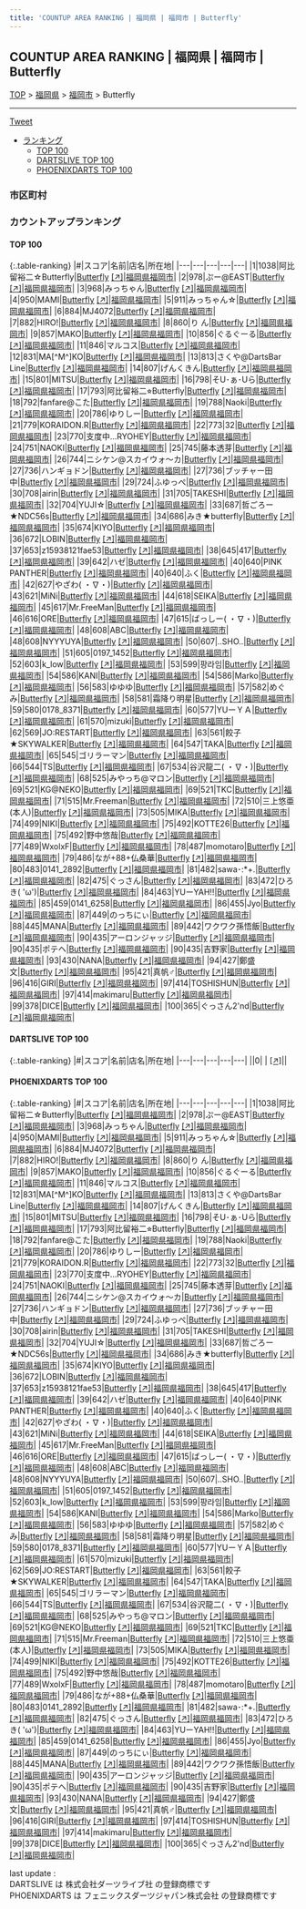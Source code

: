 ```yaml
---
title: 'COUNTUP AREA RANKING | 福岡県 | 福岡市 | Butterfly'
---
```

## COUNTUP AREA RANKING | 福岡県 | 福岡市 | Butterfly

[TOP](/darts/rank/) > [福岡県](/darts/rank/福岡県/) > [福岡市](/darts/rank/福岡県/福岡市/) > Butterfly

___

<a href="https://twitter.com/share?ref_src=twsrc%5Etfw" data-text="COUNTUP AREA RANKING | 福岡県福岡市Butterfly" class="twitter-share-button" data-hashtags="DARTSLIVE,PHOENIXDARTS,darts,ダーツ" data-show-count="false">Tweet</a>

* [ランキング](#カウントアップランキング)
    * [TOP 100](#top-100)
    * [DARTSLIVE TOP 100](#dartslive-top-100)
    * [PHOENIXDARTS TOP 100](#phoenixdarts-top-100)

### 市区町村

<ul>

</ul>

### カウントアップランキング

#### TOP 100



{:.table-ranking}
|#|スコア|名前|店名|所在地|
|---|---|---|---|---|
|1|1038|<span class="rank-name-pd">阿比留裕二☆Butterfly</span>|<a href="/darts/rank/shops/8212.html">Butterfly</a> <a href="https://vs.phoenixdarts.com/jp/shop/shopDetailInfo/s_8212?s_seq=8212">[↗]</a>|<a href="/darts/rank/福岡県/福岡市">福岡県福岡市</a>|
|2|978|<span class="rank-name-pd">ぷー@EAST</span>|<a href="/darts/rank/shops/8212.html">Butterfly</a> <a href="https://vs.phoenixdarts.com/jp/shop/shopDetailInfo/s_8212?s_seq=8212">[↗]</a>|<a href="/darts/rank/福岡県/福岡市">福岡県福岡市</a>|
|3|968|<span class="rank-name-pd">みっちゃん</span>|<a href="/darts/rank/shops/8212.html">Butterfly</a> <a href="https://vs.phoenixdarts.com/jp/shop/shopDetailInfo/s_8212?s_seq=8212">[↗]</a>|<a href="/darts/rank/福岡県/福岡市">福岡県福岡市</a>|
|4|950|<span class="rank-name-pd">MAMI</span>|<a href="/darts/rank/shops/8212.html">Butterfly</a> <a href="https://vs.phoenixdarts.com/jp/shop/shopDetailInfo/s_8212?s_seq=8212">[↗]</a>|<a href="/darts/rank/福岡県/福岡市">福岡県福岡市</a>|
|5|911|<span class="rank-name-pd">みっちゃん☆</span>|<a href="/darts/rank/shops/8212.html">Butterfly</a> <a href="https://vs.phoenixdarts.com/jp/shop/shopDetailInfo/s_8212?s_seq=8212">[↗]</a>|<a href="/darts/rank/福岡県/福岡市">福岡県福岡市</a>|
|6|884|<span class="rank-name-pd">MJ4072</span>|<a href="/darts/rank/shops/8212.html">Butterfly</a> <a href="https://vs.phoenixdarts.com/jp/shop/shopDetailInfo/s_8212?s_seq=8212">[↗]</a>|<a href="/darts/rank/福岡県/福岡市">福岡県福岡市</a>|
|7|882|<span class="rank-name-pd">HIRO!</span>|<a href="/darts/rank/shops/8212.html">Butterfly</a> <a href="https://vs.phoenixdarts.com/jp/shop/shopDetailInfo/s_8212?s_seq=8212">[↗]</a>|<a href="/darts/rank/福岡県/福岡市">福岡県福岡市</a>|
|8|860|<span class="rank-name-pd">り  ん</span>|<a href="/darts/rank/shops/8212.html">Butterfly</a> <a href="https://vs.phoenixdarts.com/jp/shop/shopDetailInfo/s_8212?s_seq=8212">[↗]</a>|<a href="/darts/rank/福岡県/福岡市">福岡県福岡市</a>|
|9|857|<span class="rank-name-pd">MAKO</span>|<a href="/darts/rank/shops/8212.html">Butterfly</a> <a href="https://vs.phoenixdarts.com/jp/shop/shopDetailInfo/s_8212?s_seq=8212">[↗]</a>|<a href="/darts/rank/福岡県/福岡市">福岡県福岡市</a>|
|10|856|<span class="rank-name-pd">ぐるぐーる</span>|<a href="/darts/rank/shops/8212.html">Butterfly</a> <a href="https://vs.phoenixdarts.com/jp/shop/shopDetailInfo/s_8212?s_seq=8212">[↗]</a>|<a href="/darts/rank/福岡県/福岡市">福岡県福岡市</a>|
|11|846|<span class="rank-name-pd">マルコス</span>|<a href="/darts/rank/shops/8212.html">Butterfly</a> <a href="https://vs.phoenixdarts.com/jp/shop/shopDetailInfo/s_8212?s_seq=8212">[↗]</a>|<a href="/darts/rank/福岡県/福岡市">福岡県福岡市</a>|
|12|831|<span class="rank-name-pd">MA[^M^]KO</span>|<a href="/darts/rank/shops/8212.html">Butterfly</a> <a href="https://vs.phoenixdarts.com/jp/shop/shopDetailInfo/s_8212?s_seq=8212">[↗]</a>|<a href="/darts/rank/福岡県/福岡市">福岡県福岡市</a>|
|13|813|<span class="rank-name-pd">さくや@DartsBar Line</span>|<a href="/darts/rank/shops/8212.html">Butterfly</a> <a href="https://vs.phoenixdarts.com/jp/shop/shopDetailInfo/s_8212?s_seq=8212">[↗]</a>|<a href="/darts/rank/福岡県/福岡市">福岡県福岡市</a>|
|14|807|<span class="rank-name-pd">げんくきん</span>|<a href="/darts/rank/shops/8212.html">Butterfly</a> <a href="https://vs.phoenixdarts.com/jp/shop/shopDetailInfo/s_8212?s_seq=8212">[↗]</a>|<a href="/darts/rank/福岡県/福岡市">福岡県福岡市</a>|
|15|801|<span class="rank-name-pd">MITSU</span>|<a href="/darts/rank/shops/8212.html">Butterfly</a> <a href="https://vs.phoenixdarts.com/jp/shop/shopDetailInfo/s_8212?s_seq=8212">[↗]</a>|<a href="/darts/rank/福岡県/福岡市">福岡県福岡市</a>|
|16|798|<span class="rank-name-pd">そU･ぁ･Uら</span>|<a href="/darts/rank/shops/8212.html">Butterfly</a> <a href="https://vs.phoenixdarts.com/jp/shop/shopDetailInfo/s_8212?s_seq=8212">[↗]</a>|<a href="/darts/rank/福岡県/福岡市">福岡県福岡市</a>|
|17|793|<span class="rank-name-pd">阿比留裕二⭐︎Butterfly</span>|<a href="/darts/rank/shops/8212.html">Butterfly</a> <a href="https://vs.phoenixdarts.com/jp/shop/shopDetailInfo/s_8212?s_seq=8212">[↗]</a>|<a href="/darts/rank/福岡県/福岡市">福岡県福岡市</a>|
|18|792|<span class="rank-name-pd">fanfare@こた</span>|<a href="/darts/rank/shops/8212.html">Butterfly</a> <a href="https://vs.phoenixdarts.com/jp/shop/shopDetailInfo/s_8212?s_seq=8212">[↗]</a>|<a href="/darts/rank/福岡県/福岡市">福岡県福岡市</a>|
|19|788|<span class="rank-name-pd">Naoki</span>|<a href="/darts/rank/shops/8212.html">Butterfly</a> <a href="https://vs.phoenixdarts.com/jp/shop/shopDetailInfo/s_8212?s_seq=8212">[↗]</a>|<a href="/darts/rank/福岡県/福岡市">福岡県福岡市</a>|
|20|786|<span class="rank-name-pd">ゆりしー</span>|<a href="/darts/rank/shops/8212.html">Butterfly</a> <a href="https://vs.phoenixdarts.com/jp/shop/shopDetailInfo/s_8212?s_seq=8212">[↗]</a>|<a href="/darts/rank/福岡県/福岡市">福岡県福岡市</a>|
|21|779|<span class="rank-name-pd">KORAIDON.R</span>|<a href="/darts/rank/shops/8212.html">Butterfly</a> <a href="https://vs.phoenixdarts.com/jp/shop/shopDetailInfo/s_8212?s_seq=8212">[↗]</a>|<a href="/darts/rank/福岡県/福岡市">福岡県福岡市</a>|
|22|773|<span class="rank-name-pd">32</span>|<a href="/darts/rank/shops/8212.html">Butterfly</a> <a href="https://vs.phoenixdarts.com/jp/shop/shopDetailInfo/s_8212?s_seq=8212">[↗]</a>|<a href="/darts/rank/福岡県/福岡市">福岡県福岡市</a>|
|23|770|<span class="rank-name-pd">支度中…RYOHEY</span>|<a href="/darts/rank/shops/8212.html">Butterfly</a> <a href="https://vs.phoenixdarts.com/jp/shop/shopDetailInfo/s_8212?s_seq=8212">[↗]</a>|<a href="/darts/rank/福岡県/福岡市">福岡県福岡市</a>|
|24|751|<span class="rank-name-pd">NAOKI</span>|<a href="/darts/rank/shops/8212.html">Butterfly</a> <a href="https://vs.phoenixdarts.com/jp/shop/shopDetailInfo/s_8212?s_seq=8212">[↗]</a>|<a href="/darts/rank/福岡県/福岡市">福岡県福岡市</a>|
|25|745|<span class="rank-name-pd">藤本透芽</span>|<a href="/darts/rank/shops/8212.html">Butterfly</a> <a href="https://vs.phoenixdarts.com/jp/shop/shopDetailInfo/s_8212?s_seq=8212">[↗]</a>|<a href="/darts/rank/福岡県/福岡市">福岡県福岡市</a>|
|26|744|<span class="rank-name-pd">ニシケン@スカイウォ～カ</span>|<a href="/darts/rank/shops/8212.html">Butterfly</a> <a href="https://vs.phoenixdarts.com/jp/shop/shopDetailInfo/s_8212?s_seq=8212">[↗]</a>|<a href="/darts/rank/福岡県/福岡市">福岡県福岡市</a>|
|27|736|<span class="rank-name-pd">ハンギョドン</span>|<a href="/darts/rank/shops/8212.html">Butterfly</a> <a href="https://vs.phoenixdarts.com/jp/shop/shopDetailInfo/s_8212?s_seq=8212">[↗]</a>|<a href="/darts/rank/福岡県/福岡市">福岡県福岡市</a>|
|27|736|<span class="rank-name-pd">ブッチャー田中</span>|<a href="/darts/rank/shops/8212.html">Butterfly</a> <a href="https://vs.phoenixdarts.com/jp/shop/shopDetailInfo/s_8212?s_seq=8212">[↗]</a>|<a href="/darts/rank/福岡県/福岡市">福岡県福岡市</a>|
|29|724|<span class="rank-name-pd">ふゆっぺ</span>|<a href="/darts/rank/shops/8212.html">Butterfly</a> <a href="https://vs.phoenixdarts.com/jp/shop/shopDetailInfo/s_8212?s_seq=8212">[↗]</a>|<a href="/darts/rank/福岡県/福岡市">福岡県福岡市</a>|
|30|708|<span class="rank-name-pd">airin</span>|<a href="/darts/rank/shops/8212.html">Butterfly</a> <a href="https://vs.phoenixdarts.com/jp/shop/shopDetailInfo/s_8212?s_seq=8212">[↗]</a>|<a href="/darts/rank/福岡県/福岡市">福岡県福岡市</a>|
|31|705|<span class="rank-name-pd">TAKESHI</span>|<a href="/darts/rank/shops/8212.html">Butterfly</a> <a href="https://vs.phoenixdarts.com/jp/shop/shopDetailInfo/s_8212?s_seq=8212">[↗]</a>|<a href="/darts/rank/福岡県/福岡市">福岡県福岡市</a>|
|32|704|<span class="rank-name-pd">YUJI☆</span>|<a href="/darts/rank/shops/8212.html">Butterfly</a> <a href="https://vs.phoenixdarts.com/jp/shop/shopDetailInfo/s_8212?s_seq=8212">[↗]</a>|<a href="/darts/rank/福岡県/福岡市">福岡県福岡市</a>|
|33|687|<span class="rank-name-pd">哲ごろー★NDC56s</span>|<a href="/darts/rank/shops/8212.html">Butterfly</a> <a href="https://vs.phoenixdarts.com/jp/shop/shopDetailInfo/s_8212?s_seq=8212">[↗]</a>|<a href="/darts/rank/福岡県/福岡市">福岡県福岡市</a>|
|34|686|<span class="rank-name-pd">みき★butterfly</span>|<a href="/darts/rank/shops/8212.html">Butterfly</a> <a href="https://vs.phoenixdarts.com/jp/shop/shopDetailInfo/s_8212?s_seq=8212">[↗]</a>|<a href="/darts/rank/福岡県/福岡市">福岡県福岡市</a>|
|35|674|<span class="rank-name-pd">KIYO</span>|<a href="/darts/rank/shops/8212.html">Butterfly</a> <a href="https://vs.phoenixdarts.com/jp/shop/shopDetailInfo/s_8212?s_seq=8212">[↗]</a>|<a href="/darts/rank/福岡県/福岡市">福岡県福岡市</a>|
|36|672|<span class="rank-name-pd">LOBIN</span>|<a href="/darts/rank/shops/8212.html">Butterfly</a> <a href="https://vs.phoenixdarts.com/jp/shop/shopDetailInfo/s_8212?s_seq=8212">[↗]</a>|<a href="/darts/rank/福岡県/福岡市">福岡県福岡市</a>|
|37|653|<span class="rank-name-pd">z15938121fae53</span>|<a href="/darts/rank/shops/8212.html">Butterfly</a> <a href="https://vs.phoenixdarts.com/jp/shop/shopDetailInfo/s_8212?s_seq=8212">[↗]</a>|<a href="/darts/rank/福岡県/福岡市">福岡県福岡市</a>|
|38|645|<span class="rank-name-pd">417</span>|<a href="/darts/rank/shops/8212.html">Butterfly</a> <a href="https://vs.phoenixdarts.com/jp/shop/shopDetailInfo/s_8212?s_seq=8212">[↗]</a>|<a href="/darts/rank/福岡県/福岡市">福岡県福岡市</a>|
|39|642|<span class="rank-name-pd">ハゼ</span>|<a href="/darts/rank/shops/8212.html">Butterfly</a> <a href="https://vs.phoenixdarts.com/jp/shop/shopDetailInfo/s_8212?s_seq=8212">[↗]</a>|<a href="/darts/rank/福岡県/福岡市">福岡県福岡市</a>|
|40|640|<span class="rank-name-pd">PINK PANTHER</span>|<a href="/darts/rank/shops/8212.html">Butterfly</a> <a href="https://vs.phoenixdarts.com/jp/shop/shopDetailInfo/s_8212?s_seq=8212">[↗]</a>|<a href="/darts/rank/福岡県/福岡市">福岡県福岡市</a>|
|40|640|<span class="rank-name-pd">ふく</span>|<a href="/darts/rank/shops/8212.html">Butterfly</a> <a href="https://vs.phoenixdarts.com/jp/shop/shopDetailInfo/s_8212?s_seq=8212">[↗]</a>|<a href="/darts/rank/福岡県/福岡市">福岡県福岡市</a>|
|42|627|<span class="rank-name-pd">やざわ( ・∇・)</span>|<a href="/darts/rank/shops/8212.html">Butterfly</a> <a href="https://vs.phoenixdarts.com/jp/shop/shopDetailInfo/s_8212?s_seq=8212">[↗]</a>|<a href="/darts/rank/福岡県/福岡市">福岡県福岡市</a>|
|43|621|<span class="rank-name-pd">MiNi</span>|<a href="/darts/rank/shops/8212.html">Butterfly</a> <a href="https://vs.phoenixdarts.com/jp/shop/shopDetailInfo/s_8212?s_seq=8212">[↗]</a>|<a href="/darts/rank/福岡県/福岡市">福岡県福岡市</a>|
|44|618|<span class="rank-name-pd">SEIKA</span>|<a href="/darts/rank/shops/8212.html">Butterfly</a> <a href="https://vs.phoenixdarts.com/jp/shop/shopDetailInfo/s_8212?s_seq=8212">[↗]</a>|<a href="/darts/rank/福岡県/福岡市">福岡県福岡市</a>|
|45|617|<span class="rank-name-pd">Mr.FreeMan</span>|<a href="/darts/rank/shops/8212.html">Butterfly</a> <a href="https://vs.phoenixdarts.com/jp/shop/shopDetailInfo/s_8212?s_seq=8212">[↗]</a>|<a href="/darts/rank/福岡県/福岡市">福岡県福岡市</a>|
|46|616|<span class="rank-name-pd">ORE</span>|<a href="/darts/rank/shops/8212.html">Butterfly</a> <a href="https://vs.phoenixdarts.com/jp/shop/shopDetailInfo/s_8212?s_seq=8212">[↗]</a>|<a href="/darts/rank/福岡県/福岡市">福岡県福岡市</a>|
|47|615|<span class="rank-name-pd">ばっしー( ・∇・)</span>|<a href="/darts/rank/shops/8212.html">Butterfly</a> <a href="https://vs.phoenixdarts.com/jp/shop/shopDetailInfo/s_8212?s_seq=8212">[↗]</a>|<a href="/darts/rank/福岡県/福岡市">福岡県福岡市</a>|
|48|608|<span class="rank-name-pd">ABC</span>|<a href="/darts/rank/shops/8212.html">Butterfly</a> <a href="https://vs.phoenixdarts.com/jp/shop/shopDetailInfo/s_8212?s_seq=8212">[↗]</a>|<a href="/darts/rank/福岡県/福岡市">福岡県福岡市</a>|
|48|608|<span class="rank-name-pd">NYYYUYA</span>|<a href="/darts/rank/shops/8212.html">Butterfly</a> <a href="https://vs.phoenixdarts.com/jp/shop/shopDetailInfo/s_8212?s_seq=8212">[↗]</a>|<a href="/darts/rank/福岡県/福岡市">福岡県福岡市</a>|
|50|607|<span class="rank-name-pd">..SHO..</span>|<a href="/darts/rank/shops/8212.html">Butterfly</a> <a href="https://vs.phoenixdarts.com/jp/shop/shopDetailInfo/s_8212?s_seq=8212">[↗]</a>|<a href="/darts/rank/福岡県/福岡市">福岡県福岡市</a>|
|51|605|<span class="rank-name-pd">0197_1452</span>|<a href="/darts/rank/shops/8212.html">Butterfly</a> <a href="https://vs.phoenixdarts.com/jp/shop/shopDetailInfo/s_8212?s_seq=8212">[↗]</a>|<a href="/darts/rank/福岡県/福岡市">福岡県福岡市</a>|
|52|603|<span class="rank-name-pd">k_low</span>|<a href="/darts/rank/shops/8212.html">Butterfly</a> <a href="https://vs.phoenixdarts.com/jp/shop/shopDetailInfo/s_8212?s_seq=8212">[↗]</a>|<a href="/darts/rank/福岡県/福岡市">福岡県福岡市</a>|
|53|599|<span class="rank-name-pd">팡라임</span>|<a href="/darts/rank/shops/8212.html">Butterfly</a> <a href="https://vs.phoenixdarts.com/jp/shop/shopDetailInfo/s_8212?s_seq=8212">[↗]</a>|<a href="/darts/rank/福岡県/福岡市">福岡県福岡市</a>|
|54|586|<span class="rank-name-pd">KANI</span>|<a href="/darts/rank/shops/8212.html">Butterfly</a> <a href="https://vs.phoenixdarts.com/jp/shop/shopDetailInfo/s_8212?s_seq=8212">[↗]</a>|<a href="/darts/rank/福岡県/福岡市">福岡県福岡市</a>|
|54|586|<span class="rank-name-pd">Marko</span>|<a href="/darts/rank/shops/8212.html">Butterfly</a> <a href="https://vs.phoenixdarts.com/jp/shop/shopDetailInfo/s_8212?s_seq=8212">[↗]</a>|<a href="/darts/rank/福岡県/福岡市">福岡県福岡市</a>|
|56|583|<span class="rank-name-pd">ゆゆゆ</span>|<a href="/darts/rank/shops/8212.html">Butterfly</a> <a href="https://vs.phoenixdarts.com/jp/shop/shopDetailInfo/s_8212?s_seq=8212">[↗]</a>|<a href="/darts/rank/福岡県/福岡市">福岡県福岡市</a>|
|57|582|<span class="rank-name-pd">めぐみ</span>|<a href="/darts/rank/shops/8212.html">Butterfly</a> <a href="https://vs.phoenixdarts.com/jp/shop/shopDetailInfo/s_8212?s_seq=8212">[↗]</a>|<a href="/darts/rank/福岡県/福岡市">福岡県福岡市</a>|
|58|581|<span class="rank-name-pd">霜降り明星</span>|<a href="/darts/rank/shops/8212.html">Butterfly</a> <a href="https://vs.phoenixdarts.com/jp/shop/shopDetailInfo/s_8212?s_seq=8212">[↗]</a>|<a href="/darts/rank/福岡県/福岡市">福岡県福岡市</a>|
|59|580|<span class="rank-name-pd">0178_8371</span>|<a href="/darts/rank/shops/8212.html">Butterfly</a> <a href="https://vs.phoenixdarts.com/jp/shop/shopDetailInfo/s_8212?s_seq=8212">[↗]</a>|<a href="/darts/rank/福岡県/福岡市">福岡県福岡市</a>|
|60|577|<span class="rank-name-pd">YUーＹＡ</span>|<a href="/darts/rank/shops/8212.html">Butterfly</a> <a href="https://vs.phoenixdarts.com/jp/shop/shopDetailInfo/s_8212?s_seq=8212">[↗]</a>|<a href="/darts/rank/福岡県/福岡市">福岡県福岡市</a>|
|61|570|<span class="rank-name-pd">mizuki</span>|<a href="/darts/rank/shops/8212.html">Butterfly</a> <a href="https://vs.phoenixdarts.com/jp/shop/shopDetailInfo/s_8212?s_seq=8212">[↗]</a>|<a href="/darts/rank/福岡県/福岡市">福岡県福岡市</a>|
|62|569|<span class="rank-name-pd">JO:RESTART</span>|<a href="/darts/rank/shops/8212.html">Butterfly</a> <a href="https://vs.phoenixdarts.com/jp/shop/shopDetailInfo/s_8212?s_seq=8212">[↗]</a>|<a href="/darts/rank/福岡県/福岡市">福岡県福岡市</a>|
|63|561|<span class="rank-name-pd">餃子★SKYWALKER</span>|<a href="/darts/rank/shops/8212.html">Butterfly</a> <a href="https://vs.phoenixdarts.com/jp/shop/shopDetailInfo/s_8212?s_seq=8212">[↗]</a>|<a href="/darts/rank/福岡県/福岡市">福岡県福岡市</a>|
|64|547|<span class="rank-name-pd">TAKA</span>|<a href="/darts/rank/shops/8212.html">Butterfly</a> <a href="https://vs.phoenixdarts.com/jp/shop/shopDetailInfo/s_8212?s_seq=8212">[↗]</a>|<a href="/darts/rank/福岡県/福岡市">福岡県福岡市</a>|
|65|545|<span class="rank-name-pd">ゴリラーマン</span>|<a href="/darts/rank/shops/8212.html">Butterfly</a> <a href="https://vs.phoenixdarts.com/jp/shop/shopDetailInfo/s_8212?s_seq=8212">[↗]</a>|<a href="/darts/rank/福岡県/福岡市">福岡県福岡市</a>|
|66|544|<span class="rank-name-pd">TS</span>|<a href="/darts/rank/shops/8212.html">Butterfly</a> <a href="https://vs.phoenixdarts.com/jp/shop/shopDetailInfo/s_8212?s_seq=8212">[↗]</a>|<a href="/darts/rank/福岡県/福岡市">福岡県福岡市</a>|
|67|534|<span class="rank-name-pd">谷沢龍二( ・∇・)</span>|<a href="/darts/rank/shops/8212.html">Butterfly</a> <a href="https://vs.phoenixdarts.com/jp/shop/shopDetailInfo/s_8212?s_seq=8212">[↗]</a>|<a href="/darts/rank/福岡県/福岡市">福岡県福岡市</a>|
|68|525|<span class="rank-name-pd">みやっち@マロン</span>|<a href="/darts/rank/shops/8212.html">Butterfly</a> <a href="https://vs.phoenixdarts.com/jp/shop/shopDetailInfo/s_8212?s_seq=8212">[↗]</a>|<a href="/darts/rank/福岡県/福岡市">福岡県福岡市</a>|
|69|521|<span class="rank-name-pd">KG@NEKO</span>|<a href="/darts/rank/shops/8212.html">Butterfly</a> <a href="https://vs.phoenixdarts.com/jp/shop/shopDetailInfo/s_8212?s_seq=8212">[↗]</a>|<a href="/darts/rank/福岡県/福岡市">福岡県福岡市</a>|
|69|521|<span class="rank-name-pd">TKC</span>|<a href="/darts/rank/shops/8212.html">Butterfly</a> <a href="https://vs.phoenixdarts.com/jp/shop/shopDetailInfo/s_8212?s_seq=8212">[↗]</a>|<a href="/darts/rank/福岡県/福岡市">福岡県福岡市</a>|
|71|515|<span class="rank-name-pd">Mr.Freeman</span>|<a href="/darts/rank/shops/8212.html">Butterfly</a> <a href="https://vs.phoenixdarts.com/jp/shop/shopDetailInfo/s_8212?s_seq=8212">[↗]</a>|<a href="/darts/rank/福岡県/福岡市">福岡県福岡市</a>|
|72|510|<span class="rank-name-pd">三上悠亜(本人)</span>|<a href="/darts/rank/shops/8212.html">Butterfly</a> <a href="https://vs.phoenixdarts.com/jp/shop/shopDetailInfo/s_8212?s_seq=8212">[↗]</a>|<a href="/darts/rank/福岡県/福岡市">福岡県福岡市</a>|
|73|505|<span class="rank-name-pd">MIKA</span>|<a href="/darts/rank/shops/8212.html">Butterfly</a> <a href="https://vs.phoenixdarts.com/jp/shop/shopDetailInfo/s_8212?s_seq=8212">[↗]</a>|<a href="/darts/rank/福岡県/福岡市">福岡県福岡市</a>|
|74|499|<span class="rank-name-pd">NIKI</span>|<a href="/darts/rank/shops/8212.html">Butterfly</a> <a href="https://vs.phoenixdarts.com/jp/shop/shopDetailInfo/s_8212?s_seq=8212">[↗]</a>|<a href="/darts/rank/福岡県/福岡市">福岡県福岡市</a>|
|75|492|<span class="rank-name-pd">KOTTE26</span>|<a href="/darts/rank/shops/8212.html">Butterfly</a> <a href="https://vs.phoenixdarts.com/jp/shop/shopDetailInfo/s_8212?s_seq=8212">[↗]</a>|<a href="/darts/rank/福岡県/福岡市">福岡県福岡市</a>|
|75|492|<span class="rank-name-pd">野中悠哉</span>|<a href="/darts/rank/shops/8212.html">Butterfly</a> <a href="https://vs.phoenixdarts.com/jp/shop/shopDetailInfo/s_8212?s_seq=8212">[↗]</a>|<a href="/darts/rank/福岡県/福岡市">福岡県福岡市</a>|
|77|489|<span class="rank-name-pd">WxolxF</span>|<a href="/darts/rank/shops/8212.html">Butterfly</a> <a href="https://vs.phoenixdarts.com/jp/shop/shopDetailInfo/s_8212?s_seq=8212">[↗]</a>|<a href="/darts/rank/福岡県/福岡市">福岡県福岡市</a>|
|78|487|<span class="rank-name-pd">momotaro</span>|<a href="/darts/rank/shops/8212.html">Butterfly</a> <a href="https://vs.phoenixdarts.com/jp/shop/shopDetailInfo/s_8212?s_seq=8212">[↗]</a>|<a href="/darts/rank/福岡県/福岡市">福岡県福岡市</a>|
|79|486|<span class="rank-name-pd">なが+88+仏桑華</span>|<a href="/darts/rank/shops/8212.html">Butterfly</a> <a href="https://vs.phoenixdarts.com/jp/shop/shopDetailInfo/s_8212?s_seq=8212">[↗]</a>|<a href="/darts/rank/福岡県/福岡市">福岡県福岡市</a>|
|80|483|<span class="rank-name-pd">0141_2892</span>|<a href="/darts/rank/shops/8212.html">Butterfly</a> <a href="https://vs.phoenixdarts.com/jp/shop/shopDetailInfo/s_8212?s_seq=8212">[↗]</a>|<a href="/darts/rank/福岡県/福岡市">福岡県福岡市</a>|
|81|482|<span class="rank-name-pd">sawa･:*+.</span>|<a href="/darts/rank/shops/8212.html">Butterfly</a> <a href="https://vs.phoenixdarts.com/jp/shop/shopDetailInfo/s_8212?s_seq=8212">[↗]</a>|<a href="/darts/rank/福岡県/福岡市">福岡県福岡市</a>|
|82|475|<span class="rank-name-pd">ぐっさん</span>|<a href="/darts/rank/shops/8212.html">Butterfly</a> <a href="https://vs.phoenixdarts.com/jp/shop/shopDetailInfo/s_8212?s_seq=8212">[↗]</a>|<a href="/darts/rank/福岡県/福岡市">福岡県福岡市</a>|
|83|472|<span class="rank-name-pd">ひろき( &#x27;ω&#x27;)</span>|<a href="/darts/rank/shops/8212.html">Butterfly</a> <a href="https://vs.phoenixdarts.com/jp/shop/shopDetailInfo/s_8212?s_seq=8212">[↗]</a>|<a href="/darts/rank/福岡県/福岡市">福岡県福岡市</a>|
|84|463|<span class="rank-name-pd">YUーYAH‼︎</span>|<a href="/darts/rank/shops/8212.html">Butterfly</a> <a href="https://vs.phoenixdarts.com/jp/shop/shopDetailInfo/s_8212?s_seq=8212">[↗]</a>|<a href="/darts/rank/福岡県/福岡市">福岡県福岡市</a>|
|85|459|<span class="rank-name-pd">0141_6258</span>|<a href="/darts/rank/shops/8212.html">Butterfly</a> <a href="https://vs.phoenixdarts.com/jp/shop/shopDetailInfo/s_8212?s_seq=8212">[↗]</a>|<a href="/darts/rank/福岡県/福岡市">福岡県福岡市</a>|
|86|455|<span class="rank-name-pd">Jyo</span>|<a href="/darts/rank/shops/8212.html">Butterfly</a> <a href="https://vs.phoenixdarts.com/jp/shop/shopDetailInfo/s_8212?s_seq=8212">[↗]</a>|<a href="/darts/rank/福岡県/福岡市">福岡県福岡市</a>|
|87|449|<span class="rank-name-pd">のっちにぃ</span>|<a href="/darts/rank/shops/8212.html">Butterfly</a> <a href="https://vs.phoenixdarts.com/jp/shop/shopDetailInfo/s_8212?s_seq=8212">[↗]</a>|<a href="/darts/rank/福岡県/福岡市">福岡県福岡市</a>|
|88|445|<span class="rank-name-pd">MANA</span>|<a href="/darts/rank/shops/8212.html">Butterfly</a> <a href="https://vs.phoenixdarts.com/jp/shop/shopDetailInfo/s_8212?s_seq=8212">[↗]</a>|<a href="/darts/rank/福岡県/福岡市">福岡県福岡市</a>|
|89|442|<span class="rank-name-pd">ワクワク孫悟飯</span>|<a href="/darts/rank/shops/8212.html">Butterfly</a> <a href="https://vs.phoenixdarts.com/jp/shop/shopDetailInfo/s_8212?s_seq=8212">[↗]</a>|<a href="/darts/rank/福岡県/福岡市">福岡県福岡市</a>|
|90|435|<span class="rank-name-pd">アーロンジャッジ</span>|<a href="/darts/rank/shops/8212.html">Butterfly</a> <a href="https://vs.phoenixdarts.com/jp/shop/shopDetailInfo/s_8212?s_seq=8212">[↗]</a>|<a href="/darts/rank/福岡県/福岡市">福岡県福岡市</a>|
|90|435|<span class="rank-name-pd">ポテヘ</span>|<a href="/darts/rank/shops/8212.html">Butterfly</a> <a href="https://vs.phoenixdarts.com/jp/shop/shopDetailInfo/s_8212?s_seq=8212">[↗]</a>|<a href="/darts/rank/福岡県/福岡市">福岡県福岡市</a>|
|90|435|<span class="rank-name-pd">吉野家</span>|<a href="/darts/rank/shops/8212.html">Butterfly</a> <a href="https://vs.phoenixdarts.com/jp/shop/shopDetailInfo/s_8212?s_seq=8212">[↗]</a>|<a href="/darts/rank/福岡県/福岡市">福岡県福岡市</a>|
|93|430|<span class="rank-name-pd">NANA</span>|<a href="/darts/rank/shops/8212.html">Butterfly</a> <a href="https://vs.phoenixdarts.com/jp/shop/shopDetailInfo/s_8212?s_seq=8212">[↗]</a>|<a href="/darts/rank/福岡県/福岡市">福岡県福岡市</a>|
|94|427|<span class="rank-name-pd">鄭盛文</span>|<a href="/darts/rank/shops/8212.html">Butterfly</a> <a href="https://vs.phoenixdarts.com/jp/shop/shopDetailInfo/s_8212?s_seq=8212">[↗]</a>|<a href="/darts/rank/福岡県/福岡市">福岡県福岡市</a>|
|95|421|<span class="rank-name-pd">真帆♂</span>|<a href="/darts/rank/shops/8212.html">Butterfly</a> <a href="https://vs.phoenixdarts.com/jp/shop/shopDetailInfo/s_8212?s_seq=8212">[↗]</a>|<a href="/darts/rank/福岡県/福岡市">福岡県福岡市</a>|
|96|416|<span class="rank-name-pd">GIRI</span>|<a href="/darts/rank/shops/8212.html">Butterfly</a> <a href="https://vs.phoenixdarts.com/jp/shop/shopDetailInfo/s_8212?s_seq=8212">[↗]</a>|<a href="/darts/rank/福岡県/福岡市">福岡県福岡市</a>|
|97|414|<span class="rank-name-pd">TOSHISHUN</span>|<a href="/darts/rank/shops/8212.html">Butterfly</a> <a href="https://vs.phoenixdarts.com/jp/shop/shopDetailInfo/s_8212?s_seq=8212">[↗]</a>|<a href="/darts/rank/福岡県/福岡市">福岡県福岡市</a>|
|97|414|<span class="rank-name-pd">makimaru</span>|<a href="/darts/rank/shops/8212.html">Butterfly</a> <a href="https://vs.phoenixdarts.com/jp/shop/shopDetailInfo/s_8212?s_seq=8212">[↗]</a>|<a href="/darts/rank/福岡県/福岡市">福岡県福岡市</a>|
|99|378|<span class="rank-name-pd">DICE</span>|<a href="/darts/rank/shops/8212.html">Butterfly</a> <a href="https://vs.phoenixdarts.com/jp/shop/shopDetailInfo/s_8212?s_seq=8212">[↗]</a>|<a href="/darts/rank/福岡県/福岡市">福岡県福岡市</a>|
|100|365|<span class="rank-name-pd">ぐっさん2&#x27;nd</span>|<a href="/darts/rank/shops/8212.html">Butterfly</a> <a href="https://vs.phoenixdarts.com/jp/shop/shopDetailInfo/s_8212?s_seq=8212">[↗]</a>|<a href="/darts/rank/福岡県/福岡市">福岡県福岡市</a>|


#### DARTSLIVE TOP 100



{:.table-ranking}
|#|スコア|名前|店名|所在地|
|---|---|---|---|---|
||0|<span class="rank-name-dl"> </span>|<a href="/darts/rank/shops/.html"></a> <a href="">[↗]</a>|<a href="/darts/rank//"></a>|


#### PHOENIXDARTS TOP 100



{:.table-ranking}
|#|スコア|名前|店名|所在地|
|---|---|---|---|---|
|1|1038|<span class="rank-name-pd">阿比留裕二☆Butterfly</span>|<a href="/darts/rank/shops/8212.html">Butterfly</a> <a href="https://vs.phoenixdarts.com/jp/shop/shopDetailInfo/s_8212?s_seq=8212">[↗]</a>|<a href="/darts/rank/福岡県/福岡市">福岡県福岡市</a>|
|2|978|<span class="rank-name-pd">ぷー@EAST</span>|<a href="/darts/rank/shops/8212.html">Butterfly</a> <a href="https://vs.phoenixdarts.com/jp/shop/shopDetailInfo/s_8212?s_seq=8212">[↗]</a>|<a href="/darts/rank/福岡県/福岡市">福岡県福岡市</a>|
|3|968|<span class="rank-name-pd">みっちゃん</span>|<a href="/darts/rank/shops/8212.html">Butterfly</a> <a href="https://vs.phoenixdarts.com/jp/shop/shopDetailInfo/s_8212?s_seq=8212">[↗]</a>|<a href="/darts/rank/福岡県/福岡市">福岡県福岡市</a>|
|4|950|<span class="rank-name-pd">MAMI</span>|<a href="/darts/rank/shops/8212.html">Butterfly</a> <a href="https://vs.phoenixdarts.com/jp/shop/shopDetailInfo/s_8212?s_seq=8212">[↗]</a>|<a href="/darts/rank/福岡県/福岡市">福岡県福岡市</a>|
|5|911|<span class="rank-name-pd">みっちゃん☆</span>|<a href="/darts/rank/shops/8212.html">Butterfly</a> <a href="https://vs.phoenixdarts.com/jp/shop/shopDetailInfo/s_8212?s_seq=8212">[↗]</a>|<a href="/darts/rank/福岡県/福岡市">福岡県福岡市</a>|
|6|884|<span class="rank-name-pd">MJ4072</span>|<a href="/darts/rank/shops/8212.html">Butterfly</a> <a href="https://vs.phoenixdarts.com/jp/shop/shopDetailInfo/s_8212?s_seq=8212">[↗]</a>|<a href="/darts/rank/福岡県/福岡市">福岡県福岡市</a>|
|7|882|<span class="rank-name-pd">HIRO!</span>|<a href="/darts/rank/shops/8212.html">Butterfly</a> <a href="https://vs.phoenixdarts.com/jp/shop/shopDetailInfo/s_8212?s_seq=8212">[↗]</a>|<a href="/darts/rank/福岡県/福岡市">福岡県福岡市</a>|
|8|860|<span class="rank-name-pd">り  ん</span>|<a href="/darts/rank/shops/8212.html">Butterfly</a> <a href="https://vs.phoenixdarts.com/jp/shop/shopDetailInfo/s_8212?s_seq=8212">[↗]</a>|<a href="/darts/rank/福岡県/福岡市">福岡県福岡市</a>|
|9|857|<span class="rank-name-pd">MAKO</span>|<a href="/darts/rank/shops/8212.html">Butterfly</a> <a href="https://vs.phoenixdarts.com/jp/shop/shopDetailInfo/s_8212?s_seq=8212">[↗]</a>|<a href="/darts/rank/福岡県/福岡市">福岡県福岡市</a>|
|10|856|<span class="rank-name-pd">ぐるぐーる</span>|<a href="/darts/rank/shops/8212.html">Butterfly</a> <a href="https://vs.phoenixdarts.com/jp/shop/shopDetailInfo/s_8212?s_seq=8212">[↗]</a>|<a href="/darts/rank/福岡県/福岡市">福岡県福岡市</a>|
|11|846|<span class="rank-name-pd">マルコス</span>|<a href="/darts/rank/shops/8212.html">Butterfly</a> <a href="https://vs.phoenixdarts.com/jp/shop/shopDetailInfo/s_8212?s_seq=8212">[↗]</a>|<a href="/darts/rank/福岡県/福岡市">福岡県福岡市</a>|
|12|831|<span class="rank-name-pd">MA[^M^]KO</span>|<a href="/darts/rank/shops/8212.html">Butterfly</a> <a href="https://vs.phoenixdarts.com/jp/shop/shopDetailInfo/s_8212?s_seq=8212">[↗]</a>|<a href="/darts/rank/福岡県/福岡市">福岡県福岡市</a>|
|13|813|<span class="rank-name-pd">さくや@DartsBar Line</span>|<a href="/darts/rank/shops/8212.html">Butterfly</a> <a href="https://vs.phoenixdarts.com/jp/shop/shopDetailInfo/s_8212?s_seq=8212">[↗]</a>|<a href="/darts/rank/福岡県/福岡市">福岡県福岡市</a>|
|14|807|<span class="rank-name-pd">げんくきん</span>|<a href="/darts/rank/shops/8212.html">Butterfly</a> <a href="https://vs.phoenixdarts.com/jp/shop/shopDetailInfo/s_8212?s_seq=8212">[↗]</a>|<a href="/darts/rank/福岡県/福岡市">福岡県福岡市</a>|
|15|801|<span class="rank-name-pd">MITSU</span>|<a href="/darts/rank/shops/8212.html">Butterfly</a> <a href="https://vs.phoenixdarts.com/jp/shop/shopDetailInfo/s_8212?s_seq=8212">[↗]</a>|<a href="/darts/rank/福岡県/福岡市">福岡県福岡市</a>|
|16|798|<span class="rank-name-pd">そU･ぁ･Uら</span>|<a href="/darts/rank/shops/8212.html">Butterfly</a> <a href="https://vs.phoenixdarts.com/jp/shop/shopDetailInfo/s_8212?s_seq=8212">[↗]</a>|<a href="/darts/rank/福岡県/福岡市">福岡県福岡市</a>|
|17|793|<span class="rank-name-pd">阿比留裕二⭐︎Butterfly</span>|<a href="/darts/rank/shops/8212.html">Butterfly</a> <a href="https://vs.phoenixdarts.com/jp/shop/shopDetailInfo/s_8212?s_seq=8212">[↗]</a>|<a href="/darts/rank/福岡県/福岡市">福岡県福岡市</a>|
|18|792|<span class="rank-name-pd">fanfare@こた</span>|<a href="/darts/rank/shops/8212.html">Butterfly</a> <a href="https://vs.phoenixdarts.com/jp/shop/shopDetailInfo/s_8212?s_seq=8212">[↗]</a>|<a href="/darts/rank/福岡県/福岡市">福岡県福岡市</a>|
|19|788|<span class="rank-name-pd">Naoki</span>|<a href="/darts/rank/shops/8212.html">Butterfly</a> <a href="https://vs.phoenixdarts.com/jp/shop/shopDetailInfo/s_8212?s_seq=8212">[↗]</a>|<a href="/darts/rank/福岡県/福岡市">福岡県福岡市</a>|
|20|786|<span class="rank-name-pd">ゆりしー</span>|<a href="/darts/rank/shops/8212.html">Butterfly</a> <a href="https://vs.phoenixdarts.com/jp/shop/shopDetailInfo/s_8212?s_seq=8212">[↗]</a>|<a href="/darts/rank/福岡県/福岡市">福岡県福岡市</a>|
|21|779|<span class="rank-name-pd">KORAIDON.R</span>|<a href="/darts/rank/shops/8212.html">Butterfly</a> <a href="https://vs.phoenixdarts.com/jp/shop/shopDetailInfo/s_8212?s_seq=8212">[↗]</a>|<a href="/darts/rank/福岡県/福岡市">福岡県福岡市</a>|
|22|773|<span class="rank-name-pd">32</span>|<a href="/darts/rank/shops/8212.html">Butterfly</a> <a href="https://vs.phoenixdarts.com/jp/shop/shopDetailInfo/s_8212?s_seq=8212">[↗]</a>|<a href="/darts/rank/福岡県/福岡市">福岡県福岡市</a>|
|23|770|<span class="rank-name-pd">支度中…RYOHEY</span>|<a href="/darts/rank/shops/8212.html">Butterfly</a> <a href="https://vs.phoenixdarts.com/jp/shop/shopDetailInfo/s_8212?s_seq=8212">[↗]</a>|<a href="/darts/rank/福岡県/福岡市">福岡県福岡市</a>|
|24|751|<span class="rank-name-pd">NAOKI</span>|<a href="/darts/rank/shops/8212.html">Butterfly</a> <a href="https://vs.phoenixdarts.com/jp/shop/shopDetailInfo/s_8212?s_seq=8212">[↗]</a>|<a href="/darts/rank/福岡県/福岡市">福岡県福岡市</a>|
|25|745|<span class="rank-name-pd">藤本透芽</span>|<a href="/darts/rank/shops/8212.html">Butterfly</a> <a href="https://vs.phoenixdarts.com/jp/shop/shopDetailInfo/s_8212?s_seq=8212">[↗]</a>|<a href="/darts/rank/福岡県/福岡市">福岡県福岡市</a>|
|26|744|<span class="rank-name-pd">ニシケン@スカイウォ～カ</span>|<a href="/darts/rank/shops/8212.html">Butterfly</a> <a href="https://vs.phoenixdarts.com/jp/shop/shopDetailInfo/s_8212?s_seq=8212">[↗]</a>|<a href="/darts/rank/福岡県/福岡市">福岡県福岡市</a>|
|27|736|<span class="rank-name-pd">ハンギョドン</span>|<a href="/darts/rank/shops/8212.html">Butterfly</a> <a href="https://vs.phoenixdarts.com/jp/shop/shopDetailInfo/s_8212?s_seq=8212">[↗]</a>|<a href="/darts/rank/福岡県/福岡市">福岡県福岡市</a>|
|27|736|<span class="rank-name-pd">ブッチャー田中</span>|<a href="/darts/rank/shops/8212.html">Butterfly</a> <a href="https://vs.phoenixdarts.com/jp/shop/shopDetailInfo/s_8212?s_seq=8212">[↗]</a>|<a href="/darts/rank/福岡県/福岡市">福岡県福岡市</a>|
|29|724|<span class="rank-name-pd">ふゆっぺ</span>|<a href="/darts/rank/shops/8212.html">Butterfly</a> <a href="https://vs.phoenixdarts.com/jp/shop/shopDetailInfo/s_8212?s_seq=8212">[↗]</a>|<a href="/darts/rank/福岡県/福岡市">福岡県福岡市</a>|
|30|708|<span class="rank-name-pd">airin</span>|<a href="/darts/rank/shops/8212.html">Butterfly</a> <a href="https://vs.phoenixdarts.com/jp/shop/shopDetailInfo/s_8212?s_seq=8212">[↗]</a>|<a href="/darts/rank/福岡県/福岡市">福岡県福岡市</a>|
|31|705|<span class="rank-name-pd">TAKESHI</span>|<a href="/darts/rank/shops/8212.html">Butterfly</a> <a href="https://vs.phoenixdarts.com/jp/shop/shopDetailInfo/s_8212?s_seq=8212">[↗]</a>|<a href="/darts/rank/福岡県/福岡市">福岡県福岡市</a>|
|32|704|<span class="rank-name-pd">YUJI☆</span>|<a href="/darts/rank/shops/8212.html">Butterfly</a> <a href="https://vs.phoenixdarts.com/jp/shop/shopDetailInfo/s_8212?s_seq=8212">[↗]</a>|<a href="/darts/rank/福岡県/福岡市">福岡県福岡市</a>|
|33|687|<span class="rank-name-pd">哲ごろー★NDC56s</span>|<a href="/darts/rank/shops/8212.html">Butterfly</a> <a href="https://vs.phoenixdarts.com/jp/shop/shopDetailInfo/s_8212?s_seq=8212">[↗]</a>|<a href="/darts/rank/福岡県/福岡市">福岡県福岡市</a>|
|34|686|<span class="rank-name-pd">みき★butterfly</span>|<a href="/darts/rank/shops/8212.html">Butterfly</a> <a href="https://vs.phoenixdarts.com/jp/shop/shopDetailInfo/s_8212?s_seq=8212">[↗]</a>|<a href="/darts/rank/福岡県/福岡市">福岡県福岡市</a>|
|35|674|<span class="rank-name-pd">KIYO</span>|<a href="/darts/rank/shops/8212.html">Butterfly</a> <a href="https://vs.phoenixdarts.com/jp/shop/shopDetailInfo/s_8212?s_seq=8212">[↗]</a>|<a href="/darts/rank/福岡県/福岡市">福岡県福岡市</a>|
|36|672|<span class="rank-name-pd">LOBIN</span>|<a href="/darts/rank/shops/8212.html">Butterfly</a> <a href="https://vs.phoenixdarts.com/jp/shop/shopDetailInfo/s_8212?s_seq=8212">[↗]</a>|<a href="/darts/rank/福岡県/福岡市">福岡県福岡市</a>|
|37|653|<span class="rank-name-pd">z15938121fae53</span>|<a href="/darts/rank/shops/8212.html">Butterfly</a> <a href="https://vs.phoenixdarts.com/jp/shop/shopDetailInfo/s_8212?s_seq=8212">[↗]</a>|<a href="/darts/rank/福岡県/福岡市">福岡県福岡市</a>|
|38|645|<span class="rank-name-pd">417</span>|<a href="/darts/rank/shops/8212.html">Butterfly</a> <a href="https://vs.phoenixdarts.com/jp/shop/shopDetailInfo/s_8212?s_seq=8212">[↗]</a>|<a href="/darts/rank/福岡県/福岡市">福岡県福岡市</a>|
|39|642|<span class="rank-name-pd">ハゼ</span>|<a href="/darts/rank/shops/8212.html">Butterfly</a> <a href="https://vs.phoenixdarts.com/jp/shop/shopDetailInfo/s_8212?s_seq=8212">[↗]</a>|<a href="/darts/rank/福岡県/福岡市">福岡県福岡市</a>|
|40|640|<span class="rank-name-pd">PINK PANTHER</span>|<a href="/darts/rank/shops/8212.html">Butterfly</a> <a href="https://vs.phoenixdarts.com/jp/shop/shopDetailInfo/s_8212?s_seq=8212">[↗]</a>|<a href="/darts/rank/福岡県/福岡市">福岡県福岡市</a>|
|40|640|<span class="rank-name-pd">ふく</span>|<a href="/darts/rank/shops/8212.html">Butterfly</a> <a href="https://vs.phoenixdarts.com/jp/shop/shopDetailInfo/s_8212?s_seq=8212">[↗]</a>|<a href="/darts/rank/福岡県/福岡市">福岡県福岡市</a>|
|42|627|<span class="rank-name-pd">やざわ( ・∇・)</span>|<a href="/darts/rank/shops/8212.html">Butterfly</a> <a href="https://vs.phoenixdarts.com/jp/shop/shopDetailInfo/s_8212?s_seq=8212">[↗]</a>|<a href="/darts/rank/福岡県/福岡市">福岡県福岡市</a>|
|43|621|<span class="rank-name-pd">MiNi</span>|<a href="/darts/rank/shops/8212.html">Butterfly</a> <a href="https://vs.phoenixdarts.com/jp/shop/shopDetailInfo/s_8212?s_seq=8212">[↗]</a>|<a href="/darts/rank/福岡県/福岡市">福岡県福岡市</a>|
|44|618|<span class="rank-name-pd">SEIKA</span>|<a href="/darts/rank/shops/8212.html">Butterfly</a> <a href="https://vs.phoenixdarts.com/jp/shop/shopDetailInfo/s_8212?s_seq=8212">[↗]</a>|<a href="/darts/rank/福岡県/福岡市">福岡県福岡市</a>|
|45|617|<span class="rank-name-pd">Mr.FreeMan</span>|<a href="/darts/rank/shops/8212.html">Butterfly</a> <a href="https://vs.phoenixdarts.com/jp/shop/shopDetailInfo/s_8212?s_seq=8212">[↗]</a>|<a href="/darts/rank/福岡県/福岡市">福岡県福岡市</a>|
|46|616|<span class="rank-name-pd">ORE</span>|<a href="/darts/rank/shops/8212.html">Butterfly</a> <a href="https://vs.phoenixdarts.com/jp/shop/shopDetailInfo/s_8212?s_seq=8212">[↗]</a>|<a href="/darts/rank/福岡県/福岡市">福岡県福岡市</a>|
|47|615|<span class="rank-name-pd">ばっしー( ・∇・)</span>|<a href="/darts/rank/shops/8212.html">Butterfly</a> <a href="https://vs.phoenixdarts.com/jp/shop/shopDetailInfo/s_8212?s_seq=8212">[↗]</a>|<a href="/darts/rank/福岡県/福岡市">福岡県福岡市</a>|
|48|608|<span class="rank-name-pd">ABC</span>|<a href="/darts/rank/shops/8212.html">Butterfly</a> <a href="https://vs.phoenixdarts.com/jp/shop/shopDetailInfo/s_8212?s_seq=8212">[↗]</a>|<a href="/darts/rank/福岡県/福岡市">福岡県福岡市</a>|
|48|608|<span class="rank-name-pd">NYYYUYA</span>|<a href="/darts/rank/shops/8212.html">Butterfly</a> <a href="https://vs.phoenixdarts.com/jp/shop/shopDetailInfo/s_8212?s_seq=8212">[↗]</a>|<a href="/darts/rank/福岡県/福岡市">福岡県福岡市</a>|
|50|607|<span class="rank-name-pd">..SHO..</span>|<a href="/darts/rank/shops/8212.html">Butterfly</a> <a href="https://vs.phoenixdarts.com/jp/shop/shopDetailInfo/s_8212?s_seq=8212">[↗]</a>|<a href="/darts/rank/福岡県/福岡市">福岡県福岡市</a>|
|51|605|<span class="rank-name-pd">0197_1452</span>|<a href="/darts/rank/shops/8212.html">Butterfly</a> <a href="https://vs.phoenixdarts.com/jp/shop/shopDetailInfo/s_8212?s_seq=8212">[↗]</a>|<a href="/darts/rank/福岡県/福岡市">福岡県福岡市</a>|
|52|603|<span class="rank-name-pd">k_low</span>|<a href="/darts/rank/shops/8212.html">Butterfly</a> <a href="https://vs.phoenixdarts.com/jp/shop/shopDetailInfo/s_8212?s_seq=8212">[↗]</a>|<a href="/darts/rank/福岡県/福岡市">福岡県福岡市</a>|
|53|599|<span class="rank-name-pd">팡라임</span>|<a href="/darts/rank/shops/8212.html">Butterfly</a> <a href="https://vs.phoenixdarts.com/jp/shop/shopDetailInfo/s_8212?s_seq=8212">[↗]</a>|<a href="/darts/rank/福岡県/福岡市">福岡県福岡市</a>|
|54|586|<span class="rank-name-pd">KANI</span>|<a href="/darts/rank/shops/8212.html">Butterfly</a> <a href="https://vs.phoenixdarts.com/jp/shop/shopDetailInfo/s_8212?s_seq=8212">[↗]</a>|<a href="/darts/rank/福岡県/福岡市">福岡県福岡市</a>|
|54|586|<span class="rank-name-pd">Marko</span>|<a href="/darts/rank/shops/8212.html">Butterfly</a> <a href="https://vs.phoenixdarts.com/jp/shop/shopDetailInfo/s_8212?s_seq=8212">[↗]</a>|<a href="/darts/rank/福岡県/福岡市">福岡県福岡市</a>|
|56|583|<span class="rank-name-pd">ゆゆゆ</span>|<a href="/darts/rank/shops/8212.html">Butterfly</a> <a href="https://vs.phoenixdarts.com/jp/shop/shopDetailInfo/s_8212?s_seq=8212">[↗]</a>|<a href="/darts/rank/福岡県/福岡市">福岡県福岡市</a>|
|57|582|<span class="rank-name-pd">めぐみ</span>|<a href="/darts/rank/shops/8212.html">Butterfly</a> <a href="https://vs.phoenixdarts.com/jp/shop/shopDetailInfo/s_8212?s_seq=8212">[↗]</a>|<a href="/darts/rank/福岡県/福岡市">福岡県福岡市</a>|
|58|581|<span class="rank-name-pd">霜降り明星</span>|<a href="/darts/rank/shops/8212.html">Butterfly</a> <a href="https://vs.phoenixdarts.com/jp/shop/shopDetailInfo/s_8212?s_seq=8212">[↗]</a>|<a href="/darts/rank/福岡県/福岡市">福岡県福岡市</a>|
|59|580|<span class="rank-name-pd">0178_8371</span>|<a href="/darts/rank/shops/8212.html">Butterfly</a> <a href="https://vs.phoenixdarts.com/jp/shop/shopDetailInfo/s_8212?s_seq=8212">[↗]</a>|<a href="/darts/rank/福岡県/福岡市">福岡県福岡市</a>|
|60|577|<span class="rank-name-pd">YUーＹＡ</span>|<a href="/darts/rank/shops/8212.html">Butterfly</a> <a href="https://vs.phoenixdarts.com/jp/shop/shopDetailInfo/s_8212?s_seq=8212">[↗]</a>|<a href="/darts/rank/福岡県/福岡市">福岡県福岡市</a>|
|61|570|<span class="rank-name-pd">mizuki</span>|<a href="/darts/rank/shops/8212.html">Butterfly</a> <a href="https://vs.phoenixdarts.com/jp/shop/shopDetailInfo/s_8212?s_seq=8212">[↗]</a>|<a href="/darts/rank/福岡県/福岡市">福岡県福岡市</a>|
|62|569|<span class="rank-name-pd">JO:RESTART</span>|<a href="/darts/rank/shops/8212.html">Butterfly</a> <a href="https://vs.phoenixdarts.com/jp/shop/shopDetailInfo/s_8212?s_seq=8212">[↗]</a>|<a href="/darts/rank/福岡県/福岡市">福岡県福岡市</a>|
|63|561|<span class="rank-name-pd">餃子★SKYWALKER</span>|<a href="/darts/rank/shops/8212.html">Butterfly</a> <a href="https://vs.phoenixdarts.com/jp/shop/shopDetailInfo/s_8212?s_seq=8212">[↗]</a>|<a href="/darts/rank/福岡県/福岡市">福岡県福岡市</a>|
|64|547|<span class="rank-name-pd">TAKA</span>|<a href="/darts/rank/shops/8212.html">Butterfly</a> <a href="https://vs.phoenixdarts.com/jp/shop/shopDetailInfo/s_8212?s_seq=8212">[↗]</a>|<a href="/darts/rank/福岡県/福岡市">福岡県福岡市</a>|
|65|545|<span class="rank-name-pd">ゴリラーマン</span>|<a href="/darts/rank/shops/8212.html">Butterfly</a> <a href="https://vs.phoenixdarts.com/jp/shop/shopDetailInfo/s_8212?s_seq=8212">[↗]</a>|<a href="/darts/rank/福岡県/福岡市">福岡県福岡市</a>|
|66|544|<span class="rank-name-pd">TS</span>|<a href="/darts/rank/shops/8212.html">Butterfly</a> <a href="https://vs.phoenixdarts.com/jp/shop/shopDetailInfo/s_8212?s_seq=8212">[↗]</a>|<a href="/darts/rank/福岡県/福岡市">福岡県福岡市</a>|
|67|534|<span class="rank-name-pd">谷沢龍二( ・∇・)</span>|<a href="/darts/rank/shops/8212.html">Butterfly</a> <a href="https://vs.phoenixdarts.com/jp/shop/shopDetailInfo/s_8212?s_seq=8212">[↗]</a>|<a href="/darts/rank/福岡県/福岡市">福岡県福岡市</a>|
|68|525|<span class="rank-name-pd">みやっち@マロン</span>|<a href="/darts/rank/shops/8212.html">Butterfly</a> <a href="https://vs.phoenixdarts.com/jp/shop/shopDetailInfo/s_8212?s_seq=8212">[↗]</a>|<a href="/darts/rank/福岡県/福岡市">福岡県福岡市</a>|
|69|521|<span class="rank-name-pd">KG@NEKO</span>|<a href="/darts/rank/shops/8212.html">Butterfly</a> <a href="https://vs.phoenixdarts.com/jp/shop/shopDetailInfo/s_8212?s_seq=8212">[↗]</a>|<a href="/darts/rank/福岡県/福岡市">福岡県福岡市</a>|
|69|521|<span class="rank-name-pd">TKC</span>|<a href="/darts/rank/shops/8212.html">Butterfly</a> <a href="https://vs.phoenixdarts.com/jp/shop/shopDetailInfo/s_8212?s_seq=8212">[↗]</a>|<a href="/darts/rank/福岡県/福岡市">福岡県福岡市</a>|
|71|515|<span class="rank-name-pd">Mr.Freeman</span>|<a href="/darts/rank/shops/8212.html">Butterfly</a> <a href="https://vs.phoenixdarts.com/jp/shop/shopDetailInfo/s_8212?s_seq=8212">[↗]</a>|<a href="/darts/rank/福岡県/福岡市">福岡県福岡市</a>|
|72|510|<span class="rank-name-pd">三上悠亜(本人)</span>|<a href="/darts/rank/shops/8212.html">Butterfly</a> <a href="https://vs.phoenixdarts.com/jp/shop/shopDetailInfo/s_8212?s_seq=8212">[↗]</a>|<a href="/darts/rank/福岡県/福岡市">福岡県福岡市</a>|
|73|505|<span class="rank-name-pd">MIKA</span>|<a href="/darts/rank/shops/8212.html">Butterfly</a> <a href="https://vs.phoenixdarts.com/jp/shop/shopDetailInfo/s_8212?s_seq=8212">[↗]</a>|<a href="/darts/rank/福岡県/福岡市">福岡県福岡市</a>|
|74|499|<span class="rank-name-pd">NIKI</span>|<a href="/darts/rank/shops/8212.html">Butterfly</a> <a href="https://vs.phoenixdarts.com/jp/shop/shopDetailInfo/s_8212?s_seq=8212">[↗]</a>|<a href="/darts/rank/福岡県/福岡市">福岡県福岡市</a>|
|75|492|<span class="rank-name-pd">KOTTE26</span>|<a href="/darts/rank/shops/8212.html">Butterfly</a> <a href="https://vs.phoenixdarts.com/jp/shop/shopDetailInfo/s_8212?s_seq=8212">[↗]</a>|<a href="/darts/rank/福岡県/福岡市">福岡県福岡市</a>|
|75|492|<span class="rank-name-pd">野中悠哉</span>|<a href="/darts/rank/shops/8212.html">Butterfly</a> <a href="https://vs.phoenixdarts.com/jp/shop/shopDetailInfo/s_8212?s_seq=8212">[↗]</a>|<a href="/darts/rank/福岡県/福岡市">福岡県福岡市</a>|
|77|489|<span class="rank-name-pd">WxolxF</span>|<a href="/darts/rank/shops/8212.html">Butterfly</a> <a href="https://vs.phoenixdarts.com/jp/shop/shopDetailInfo/s_8212?s_seq=8212">[↗]</a>|<a href="/darts/rank/福岡県/福岡市">福岡県福岡市</a>|
|78|487|<span class="rank-name-pd">momotaro</span>|<a href="/darts/rank/shops/8212.html">Butterfly</a> <a href="https://vs.phoenixdarts.com/jp/shop/shopDetailInfo/s_8212?s_seq=8212">[↗]</a>|<a href="/darts/rank/福岡県/福岡市">福岡県福岡市</a>|
|79|486|<span class="rank-name-pd">なが+88+仏桑華</span>|<a href="/darts/rank/shops/8212.html">Butterfly</a> <a href="https://vs.phoenixdarts.com/jp/shop/shopDetailInfo/s_8212?s_seq=8212">[↗]</a>|<a href="/darts/rank/福岡県/福岡市">福岡県福岡市</a>|
|80|483|<span class="rank-name-pd">0141_2892</span>|<a href="/darts/rank/shops/8212.html">Butterfly</a> <a href="https://vs.phoenixdarts.com/jp/shop/shopDetailInfo/s_8212?s_seq=8212">[↗]</a>|<a href="/darts/rank/福岡県/福岡市">福岡県福岡市</a>|
|81|482|<span class="rank-name-pd">sawa･:*+.</span>|<a href="/darts/rank/shops/8212.html">Butterfly</a> <a href="https://vs.phoenixdarts.com/jp/shop/shopDetailInfo/s_8212?s_seq=8212">[↗]</a>|<a href="/darts/rank/福岡県/福岡市">福岡県福岡市</a>|
|82|475|<span class="rank-name-pd">ぐっさん</span>|<a href="/darts/rank/shops/8212.html">Butterfly</a> <a href="https://vs.phoenixdarts.com/jp/shop/shopDetailInfo/s_8212?s_seq=8212">[↗]</a>|<a href="/darts/rank/福岡県/福岡市">福岡県福岡市</a>|
|83|472|<span class="rank-name-pd">ひろき( &#x27;ω&#x27;)</span>|<a href="/darts/rank/shops/8212.html">Butterfly</a> <a href="https://vs.phoenixdarts.com/jp/shop/shopDetailInfo/s_8212?s_seq=8212">[↗]</a>|<a href="/darts/rank/福岡県/福岡市">福岡県福岡市</a>|
|84|463|<span class="rank-name-pd">YUーYAH‼︎</span>|<a href="/darts/rank/shops/8212.html">Butterfly</a> <a href="https://vs.phoenixdarts.com/jp/shop/shopDetailInfo/s_8212?s_seq=8212">[↗]</a>|<a href="/darts/rank/福岡県/福岡市">福岡県福岡市</a>|
|85|459|<span class="rank-name-pd">0141_6258</span>|<a href="/darts/rank/shops/8212.html">Butterfly</a> <a href="https://vs.phoenixdarts.com/jp/shop/shopDetailInfo/s_8212?s_seq=8212">[↗]</a>|<a href="/darts/rank/福岡県/福岡市">福岡県福岡市</a>|
|86|455|<span class="rank-name-pd">Jyo</span>|<a href="/darts/rank/shops/8212.html">Butterfly</a> <a href="https://vs.phoenixdarts.com/jp/shop/shopDetailInfo/s_8212?s_seq=8212">[↗]</a>|<a href="/darts/rank/福岡県/福岡市">福岡県福岡市</a>|
|87|449|<span class="rank-name-pd">のっちにぃ</span>|<a href="/darts/rank/shops/8212.html">Butterfly</a> <a href="https://vs.phoenixdarts.com/jp/shop/shopDetailInfo/s_8212?s_seq=8212">[↗]</a>|<a href="/darts/rank/福岡県/福岡市">福岡県福岡市</a>|
|88|445|<span class="rank-name-pd">MANA</span>|<a href="/darts/rank/shops/8212.html">Butterfly</a> <a href="https://vs.phoenixdarts.com/jp/shop/shopDetailInfo/s_8212?s_seq=8212">[↗]</a>|<a href="/darts/rank/福岡県/福岡市">福岡県福岡市</a>|
|89|442|<span class="rank-name-pd">ワクワク孫悟飯</span>|<a href="/darts/rank/shops/8212.html">Butterfly</a> <a href="https://vs.phoenixdarts.com/jp/shop/shopDetailInfo/s_8212?s_seq=8212">[↗]</a>|<a href="/darts/rank/福岡県/福岡市">福岡県福岡市</a>|
|90|435|<span class="rank-name-pd">アーロンジャッジ</span>|<a href="/darts/rank/shops/8212.html">Butterfly</a> <a href="https://vs.phoenixdarts.com/jp/shop/shopDetailInfo/s_8212?s_seq=8212">[↗]</a>|<a href="/darts/rank/福岡県/福岡市">福岡県福岡市</a>|
|90|435|<span class="rank-name-pd">ポテヘ</span>|<a href="/darts/rank/shops/8212.html">Butterfly</a> <a href="https://vs.phoenixdarts.com/jp/shop/shopDetailInfo/s_8212?s_seq=8212">[↗]</a>|<a href="/darts/rank/福岡県/福岡市">福岡県福岡市</a>|
|90|435|<span class="rank-name-pd">吉野家</span>|<a href="/darts/rank/shops/8212.html">Butterfly</a> <a href="https://vs.phoenixdarts.com/jp/shop/shopDetailInfo/s_8212?s_seq=8212">[↗]</a>|<a href="/darts/rank/福岡県/福岡市">福岡県福岡市</a>|
|93|430|<span class="rank-name-pd">NANA</span>|<a href="/darts/rank/shops/8212.html">Butterfly</a> <a href="https://vs.phoenixdarts.com/jp/shop/shopDetailInfo/s_8212?s_seq=8212">[↗]</a>|<a href="/darts/rank/福岡県/福岡市">福岡県福岡市</a>|
|94|427|<span class="rank-name-pd">鄭盛文</span>|<a href="/darts/rank/shops/8212.html">Butterfly</a> <a href="https://vs.phoenixdarts.com/jp/shop/shopDetailInfo/s_8212?s_seq=8212">[↗]</a>|<a href="/darts/rank/福岡県/福岡市">福岡県福岡市</a>|
|95|421|<span class="rank-name-pd">真帆♂</span>|<a href="/darts/rank/shops/8212.html">Butterfly</a> <a href="https://vs.phoenixdarts.com/jp/shop/shopDetailInfo/s_8212?s_seq=8212">[↗]</a>|<a href="/darts/rank/福岡県/福岡市">福岡県福岡市</a>|
|96|416|<span class="rank-name-pd">GIRI</span>|<a href="/darts/rank/shops/8212.html">Butterfly</a> <a href="https://vs.phoenixdarts.com/jp/shop/shopDetailInfo/s_8212?s_seq=8212">[↗]</a>|<a href="/darts/rank/福岡県/福岡市">福岡県福岡市</a>|
|97|414|<span class="rank-name-pd">TOSHISHUN</span>|<a href="/darts/rank/shops/8212.html">Butterfly</a> <a href="https://vs.phoenixdarts.com/jp/shop/shopDetailInfo/s_8212?s_seq=8212">[↗]</a>|<a href="/darts/rank/福岡県/福岡市">福岡県福岡市</a>|
|97|414|<span class="rank-name-pd">makimaru</span>|<a href="/darts/rank/shops/8212.html">Butterfly</a> <a href="https://vs.phoenixdarts.com/jp/shop/shopDetailInfo/s_8212?s_seq=8212">[↗]</a>|<a href="/darts/rank/福岡県/福岡市">福岡県福岡市</a>|
|99|378|<span class="rank-name-pd">DICE</span>|<a href="/darts/rank/shops/8212.html">Butterfly</a> <a href="https://vs.phoenixdarts.com/jp/shop/shopDetailInfo/s_8212?s_seq=8212">[↗]</a>|<a href="/darts/rank/福岡県/福岡市">福岡県福岡市</a>|
|100|365|<span class="rank-name-pd">ぐっさん2&#x27;nd</span>|<a href="/darts/rank/shops/8212.html">Butterfly</a> <a href="https://vs.phoenixdarts.com/jp/shop/shopDetailInfo/s_8212?s_seq=8212">[↗]</a>|<a href="/darts/rank/福岡県/福岡市">福岡県福岡市</a>|


<div class="footer border-top border-gray-light mt-5 pt-3 text-right text-gray">
    last update : <span style="font-weight: italic" id="foot_last_modified"></span><br />
    DARTSLIVE は 株式会社ダーツライブ社 の登録商標です<br />
    PHOENIXDARTS は フェニックスダーツジャパン株式会社 の登録商標です<br />
</div>

<script src="https://cdnjs.cloudflare.com/ajax/libs/jquery.tablesorter/2.31.3/js/jquery.tablesorter.min.js" integrity="sha512-qzgd5cYSZcosqpzpn7zF2ZId8f/8CHmFKZ8j7mU4OUXTNRd5g+ZHBPsgKEwoqxCtdQvExE5LprwwPAgoicguNg==" crossorigin="anonymous" referrerpolicy="no-referrer"></script>
<link rel="stylesheet" href="https://cdnjs.cloudflare.com/ajax/libs/jquery.tablesorter/2.31.3/css/theme.default.min.css" integrity="sha512-wghhOJkjQX0Lh3NSWvNKeZ0ZpNn+SPVXX1Qyc9OCaogADktxrBiBdKGDoqVUOyhStvMBmJQ8ZdMHiR3wuEq8+w==" crossorigin="anonymous" referrerpolicy="no-referrer" />
<script>
$(function() {
    $(".table-ranking").tablesorter({sortList:[[0, 0]]});
    $("#foot_last_modified").text(formatDate(new Date(document.lastModified), 'yyyy-MM-dd HH:mm:ss'));
});
</script>

<script async src="https://platform.twitter.com/widgets.js" charset="utf-8"></script>